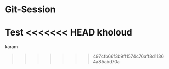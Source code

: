 # Git-Session
Test
<<<<<<< HEAD
kholoud
=======
karam
>>>>>>> 497cfb66f3b9ff1574c76aff8d11364a85abd70a
